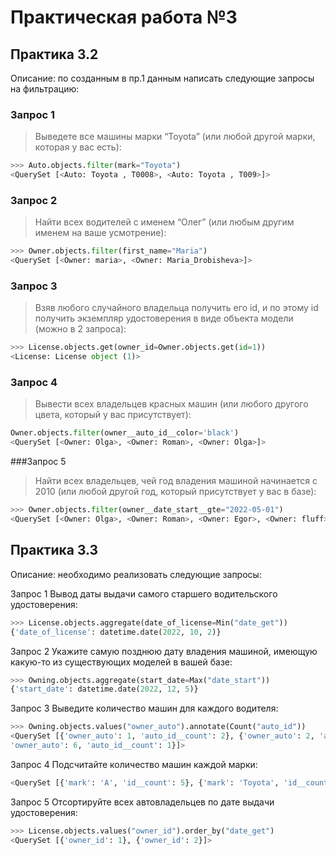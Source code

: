 # Практическая работа №3



## Практика 3.2

Описание: по созданным в пр.1 данным написать следующие запросы на фильтрацию:

### Запрос 1
> Выведете все машины марки “Toyota” (или любой другой марки, которая у вас есть):

```python
>>> Auto.objects.filter(mark="Toyota")     
<QuerySet [<Auto: Toyota , T0008>, <Auto: Toyota , T009>]>

```
### Запрос 2
> Найти всех водителей с именем “Олег” (или любым другим именем на ваше усмотрение):
```python
>>> Owner.objects.filter(first_name="Maria") 
<QuerySet [<Owner: maria>, <Owner: Maria_Drobisheva>]>

```
### Запрос 3
> Взяв любого случайного владельца получить его id, и по этому id получить экземпляр удостоверения в виде объекта модели (можно в 2 запроса):
```python
>>> License.objects.get(owner_id=Owner.objects.get(id=1))
<License: License object (1)>


```
### Запрос 4
> Вывести всех владельцев красных машин (или любого другого цвета, который у вас присутствует):
```python
Owner.objects.filter(owner__auto_id__color='black')
<QuerySet [<Owner: Olga>, <Owner: Roman>, <Owner: Olga>]>

```
###Запрос 5
> Найти всех владельцев, чей год владения машиной начинается с 2010 (или любой другой год, который присутствует у вас в базе):
```python
>>> Owner.objects.filter(owner__date_start__gte="2022-05-01")  
<QuerySet [<Owner: Olga>, <Owner: Roman>, <Owner: Egor>, <Owner: fluff>, <Owner: maria>, <Owner: Olga>]>

```
## Практика 3.3
Описание: необходимо реализовать следующие запросы:

Запрос 1
Вывод даты выдачи самого старшего водительского удостоверения:
```python
>>> License.objects.aggregate(date_of_license=Min("date_get"))
{'date_of_license': datetime.date(2022, 10, 2)}
```
Запрос 2
Укажите самую позднюю дату владения машиной, имеющую какую-то из существующих моделей в вашей базе:
```python
>>> Owning.objects.aggregate(start_date=Max("date_start"))   
{'start_date': datetime.date(2022, 12, 5)}

```
Запрос 3
Выведите количество машин для каждого водителя:
```python
>>> Owning.objects.values("owner_auto").annotate(Count("auto_id")) 
<QuerySet [{'owner_auto': 1, 'auto_id__count': 2}, {'owner_auto': 2, 'auto_id__count': 1}, {'owner_auto': 3, 'auto_id__count': 1}, {'owner_auto': 5, 'auto_id__count': 1}, {
'owner_auto': 6, 'auto_id__count': 1}]>

```
Запрос 4
Подсчитайте количество машин каждой марки:
```python
<QuerySet [{'mark': 'A', 'id__count': 5}, {'mark': 'Toyota', 'id__count': 2}]>

```
Запрос 5
Отсортируйте всех автовладельцев по дате выдачи удостоверения:
```python
>>> License.objects.values("owner_id").order_by("date_get") 
<QuerySet [{'owner_id': 1}, {'owner_id': 2}]>

```